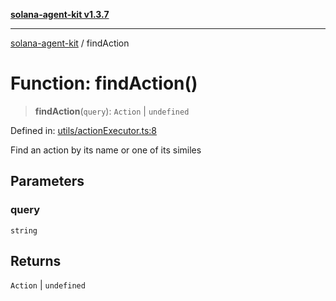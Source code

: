 [**solana-agent-kit v1.3.7**](../README.md)

***

[solana-agent-kit](../README.md) / findAction

# Function: findAction()

> **findAction**(`query`): `Action` \| `undefined`

Defined in: [utils/actionExecutor.ts:8](https://github.com/sendaifun/solana-agent-kit/blob/6acfa958180602da3c2d2ac883bf660ca90dba2f/src/utils/actionExecutor.ts#L8)

Find an action by its name or one of its similes

## Parameters

### query

`string`

## Returns

`Action` \| `undefined`
